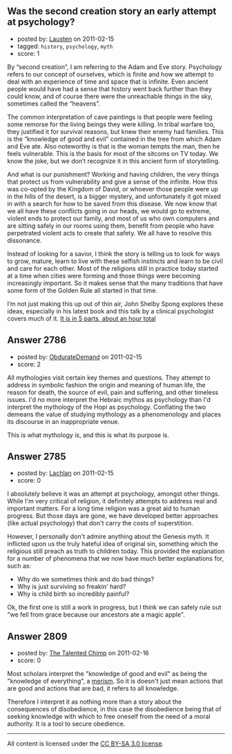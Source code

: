 ## Was the second creation story an early attempt at psychology?

- posted by: [Lausten](https://stackexchange.com/users/-1/584-lausten) on 2011-02-15
- tagged: `history`, `psychology`, `myth`
- score: 1

By “second creation”, I am referring to the Adam and Eve story. Psychology refers to our concept of ourselves, which is finite and how we attempt to deal with an experience of time and space that is infinite. Even ancient people would have had a sense that history went back further than they could know, and of course there were the unreachable things in the sky, sometimes called the “heavens”. 

The common interpretation of cave paintings is that people were feeling some remorse for the living beings they were killing. In tribal warfare too, they justified it for survival reasons, but knew their enemy had families. This is the “knowledge of good and evil” contained in the tree from which Adam and Eve ate. Also noteworthy is that is the woman tempts the man, then he feels vulnerable. This is the basis for most of the sitcoms on TV today. We know the joke, but we don’t recognize it in this ancient form of storytelling. 

And what is our punishment? Working and having children, the very things that protect us from vulnerability and give a sense of the infinite. How this was co-opted by the Kingdom of David, or whoever those people were up in the hills of the desert, is a bigger mystery, and unfortunately it got mixed in with a search for how to be saved from this disease. We now know that we all have these conflicts going in our heads, we would go to extreme, violent ends to protect our family, and most of us who own computers and are sitting safely in our rooms using them, benefit from people who have perpetrated violent acts to create that safety. We all have to resolve this dissonance. 

Instead of looking for a savior, I think the story is telling us to look for ways to grow, mature, learn to live with these selfish instincts and learn to be civil and care for each other. Most of the religions still in practice today started at a time when cities were forming and those things were becoming increasingly important. So it makes sense that the many traditions that have some form of the Golden Rule all started in that time. 

I’m not just making this up out of thin air, John Shelby Spong explores these ideas, especially in his latest book and this talk by a clinical psychologist covers much of it. [It is in 5 parts, about an hour total][1]


  [1]:  http://www.youtube.com/watch?v=GpLVwcAoSRk&feature=PlayList&p=54BA8679D0DE0725&index=0


## Answer 2786

- posted by: [ObdurateDemand](https://stackexchange.com/users/-1/524-obduratedemand) on 2011-02-15
- score: 2

All mythologies visit certain key themes and questions.  They attempt to address in symbolic fashion the origin and meaning of human life, the reason for death, the source of evil, pain and suffering, and other timeless issues.  I'd no more interpret the Hebraic mythos as psychology than I'd interpret the mythology of the Hopi as psychology.  Conflating the two demeans the value of studying mythology as a phenomenology and places its discourse in an inappropriate venue.

This is what mythology *is*, and this is what its purpose is.


## Answer 2785

- posted by: [Lachlan](https://stackexchange.com/users/-1/1024-lachlan) on 2011-02-15
- score: 0

I absolutely believe it was an attempt at psychology, amongst other things. While I'm very critical of religion, it definitely attempts to address real and important matters. For a long time religion was a great aid to human progress. But those days are gone, we have developed better approaches (like actual psychology) that don't carry the costs of superstition.

However, I personally don't admire anything about the Genesis myth. It inflicted upon us the truly hateful idea of original sin, something which the religious still preach as truth to children today. This provided the explanation for a number of phenomena that we now have much better explanations for, such as:

 - Why do we sometimes think and do bad things?
 - Why is just surviving so freakin' hard?
 - Why is child birth so incredibly painful?

Ok, the first one is still a work in progress, but I think we can safely rule out "we fell from grace because our ancestors ate a magic apple".




## Answer 2809

- posted by: [The Talented Chimp](https://stackexchange.com/users/-1/210-the-talented-chimp) on 2011-02-16
- score: 0

<p>Most scholars interpret the "knowledge of good and evil" as being the "knowledge of everything", a <a href="http://en.wikipedia.org/wiki/Merism" rel="nofollow">merism</a>. So it is doesn't just mean actions that are good and actions that are bad, it refers to all knowledge.</p>

<p>Therefore I interpret it as nothing more than a story about the consequences of disobedience, in this case the disobedience being that of seeking knowledge with which to free oneself from the need of a moral authority. It is a tool to secure obedience.</p>




---

All content is licensed under the [CC BY-SA 3.0 license](https://creativecommons.org/licenses/by-sa/3.0/).
